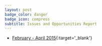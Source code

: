 ```yaml
---
layout: post
badge_color: danger
badge_icon: compress
subtitle: Issues and Opportunities Report
---
```


* [February - April 2015](http://go.hillsboroughcdms.org/documents/helpful-info/GoHills-IO-Report-5-141.pdf){:target='_blank'}
